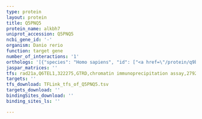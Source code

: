 ```yaml
---
type: protein
layout: protein
title: Q5PNQ5
protein_name: alkbh7
uniprot_accession: Q5PNQ5
ncbi_gene_id: '-'
organism: Danio rerio
function: target gene
number_of_interactions: '1'
orthologs: '[{"species": "Homo sapiens", "id": ["<a href=\"/protein/q9bt30\">Q9BT30</a>"]}, {"species": "Mus musculus", "id": ["<a href=\"/protein/q9d6z0\">Q9D6Z0</a>"]}, {"species": "Rattus norvegicus", "id": ["<a href=\"/protein/m0r7t2\">M0R7T2</a>"]}, {"species": "Drosophila melanogaster", "id": ["<a href=\"/protein/q9vtp1\">Q9VTP1</a>"]}, {"species": "Caenorhabditis elegans", "id": ["<a href=\"/protein/q7ywp5\">Q7YWP5</a>"]}]'
jaspar_matrices: ''
tfs: rad21a,Q6TEL1,322275,GTRD,chromatin immunoprecipitation assay,27924024%5Buid%5D,No
targets: ''
tfs_download: TFLink_tfs_of_Q5PNQ5.tsv
targets_download: ''
bindingSites_download: ''
binding_sites_ls: ''

---
```

